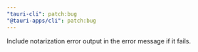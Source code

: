 ```yaml
---
"tauri-cli": patch:bug
"@tauri-apps/cli": patch:bug
---
```


Include notarization error output in the error message if it fails.
